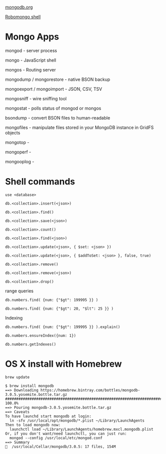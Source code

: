 [mongodb.org](https://www.mongodb.org/)

[Robomongo shell](http://robomongo.org/)

Mongo Apps
=================
mongod - server process

mongo - JavaScript shell

mongos - Routing server

mongodump / mongorestore - native BSON backup

mongoexport / mongoimport - JSON, CSV, TSV

mongosniff - wire sniffing tool

mongostat - polls status of mongod or mongos

bsondump - convert BSON files to human-readable

mongofiles - manipulate files stored in your MongoDB instance in GridFS objects

mongotop -

mongoperf - 

mongooplog -

Shell commands
=================

```
use <database>

db.<collection>.insert(<json>)

db.<collection>.find()

db.<collection>.save(<json>)

db.<collection>.count()

db.<collection>.find(<json>)

db.<collection>.update(<json>, { $set: <json> })

db.<collection>.update(<json>, { $addToSet: <json> }, false, true)

db.<collection>.remove()

db.<collection>.remove(<json>)

db.<collection>.drop()
```

range queries
```
db.numbers.find( {num: {"$gt": 199995 }} )

db.numbers.find( {num: {"$gt": 20, "$lt": 25 }} )
```

Indexing
```
db.numbers.find( {num: {"$gt": 199995 }} ).explain()

db.numbers.ensureIndex({num: 1})

db.numbers.getIndexes()
```

OS X install with Homebrew
==========================
```
brew update

$ brew install mongodb
==> Downloading https://homebrew.bintray.com/bottles/mongodb-3.0.5.yosemite.bottle.tar.gz
######################################################################## 100.0%
==> Pouring mongodb-3.0.5.yosemite.bottle.tar.gz
==> Caveats
To have launchd start mongodb at login:
  ln -sfv /usr/local/opt/mongodb/*.plist ~/Library/LaunchAgents
Then to load mongodb now:
  launchctl load ~/Library/LaunchAgents/homebrew.mxcl.mongodb.plist
Or, if you don't want/need launchctl, you can just run:
  mongod --config /usr/local/etc/mongod.conf
==> Summary
🍺  /usr/local/Cellar/mongodb/3.0.5: 17 files, 154M
```

